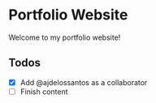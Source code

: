 # Portfolio Website

Welcome to my portfolio website!

## Todos

- [x] Add @ajdelossantos as a collaborator
- [ ] Finish content